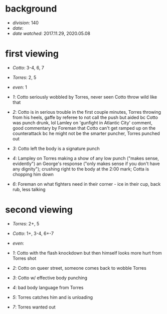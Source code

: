 # background

* _division_: 140
* _date_: 
* _date watched_: 2017.11.29, 2020.05.08

# first viewing

* _Cotto_: 3-4, 6, 7
* _Torres_: 2, 5
* _even_: 1

* _1_: Cotto seriously wobbled by Torres, never seen Cotto throw wild like that
* _2_: Cotto is in serious trouble in the first couple minutes, Torres throwing from his heels, gaffe by referee to not call the push but aided bc Cotto was punch drunk, lol Lamley on 'gunfight in Atlantic City' comment, good commentary by Foreman that Cotto can't get ramped up on the counterattack bc he might not be the smarter puncher, Torres punched out
* _3_: Cotto left the body is a signature punch
* _4_: Lampley on Torres making a show of any low punch ("makes sense, evidently") an George's response ("only makes sense if you don't have any dignity"); crushing right to the body at the 2:00 mark; Cotta is chopping him down
* _6_: Foreman on what fighters need in their corner - ice in their cup, back rub, less talking

# second viewing

* _Torres_: 2+, 5
* _Cotto_: 1+, 3-4, 6+-7
* _even_: 

* _1_: Cotto with the flash knockdown but then himself looks more hurt from Torres shot
* _2_: Cotto on queer street, someone comes back to wobble Torres
* _3_: Cotto w/ effective body punching
* _4_: bad body language from Torres
* _5_: Torres catches him and is unloading
* _7_: Torres wanted out

